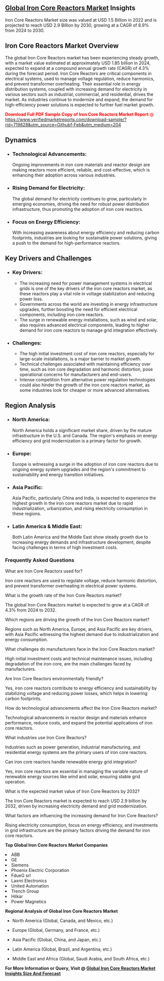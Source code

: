 <h2><a href="https://www.verifiedmarketreports.com/download-sample/?rid=719828&amp;utm_source=Githubf&amp;utm_medium=204" target="_blank">Global Iron Core Reactors Market</a> Insights</h2><p>Iron Core Reactors Market size was valued at USD 1.5 Billion in 2022 and is projected to reach USD 2.9 Billion by 2030, growing at a CAGR of 8.9% from 2024 to 2030.</p><p> <h2>Iron Core Reactors Market Overview</h2> <p>The global Iron Core Reactors market has been experiencing steady growth, with a market value estimated at approximately USD 1.85 billion in 2024, expected to expand at a compound annual growth rate (CAGR) of 4.3% during the forecast period. Iron Core Reactors are critical components in electrical systems, used to manage voltage regulation, reduce harmonics, and prevent transformer overheating. Their essential role in energy distribution systems, coupled with increasing demand for electricity in various sectors such as industrial, commercial, and residential, drives the market. As industries continue to modernize and expand, the demand for high-efficiency power solutions is expected to further fuel market growth. <p><span class=""><span style="color: #ff0000;"><strong>Download Full PDF Sample Copy of Iron Core Reactors Market Report</strong> @ </span><a href="https://www.verifiedmarketreports.com/download-sample/?rid=719828&amp;utm_source=Githubf-Feb&amp;utm_medium=204" target="_blank">https://www.verifiedmarketreports.com/download-sample/?rid=719828&amp;utm_source=Githubf-Feb&amp;utm_medium=204</a></span></p> <h2>Dynamics</h2> <ul> <li><h3>Technological Advancements:</h3> Ongoing improvements in iron core materials and reactor design are making reactors more efficient, reliable, and cost-effective, which is enhancing their adoption across various industries.</li> <li><h3>Rising Demand for Electricity:</h3> The global demand for electricity continues to grow, particularly in emerging economies, driving the need for robust power distribution infrastructure, thus promoting the adoption of iron core reactors.</li> <li><h3>Focus on Energy Efficiency:</h3> With increasing awareness about energy efficiency and reducing carbon footprints, industries are looking for sustainable power solutions, giving a push to the demand for high-performance reactors.</li> </ul> <h2>Key Drivers and Challenges</h2> <ul> <li><h3>Key Drivers:</h3> <ul> <li>The increasing need for power management systems in electrical grids is one of the key drivers of the iron core reactors market, as these reactors play a vital role in voltage stabilization and reducing power loss.</li> <li>Governments across the world are investing in energy infrastructure upgrades, further boosting the need for efficient electrical components, including iron core reactors.</li> <li>The surge in renewable energy installations, such as wind and solar, also requires advanced electrical components, leading to higher demand for iron core reactors to manage grid integration effectively.</li> </ul> </li> <li><h3>Challenges:</h3> <ul> <li>The high initial investment cost of iron core reactors, especially for large-scale installations, is a major barrier to market growth.</li> <li>Technical challenges associated with maintaining efficiency over time, such as iron core degradation and harmonic distortion, pose operational concerns for manufacturers and end-users.</li> <li>Intense competition from alternative power regulation technologies could also hinder the growth of the iron core reactors market, as some industries look for cheaper or more advanced alternatives.</li> </ul> </li> </ul> <h2>Region Analysis</h2> <ul> <li><h3>North America:</h3> North America holds a significant market share, driven by the mature infrastructure in the U.S. and Canada. The region's emphasis on energy efficiency and grid modernization is a primary factor for growth.</li> <li><h3>Europe:</h3> Europe is witnessing a surge in the adoption of iron core reactors due to ongoing energy system upgrades and the region's commitment to sustainability and energy transition initiatives.</li> <li><h3>Asia Pacific:</h3> Asia Pacific, particularly China and India, is expected to experience the highest growth in the iron core reactors market due to rapid industrialization, urbanization, and rising electricity consumption in these regions.</li> <li><h3>Latin America & Middle East:</h3> Both Latin America and the Middle East show steady growth due to increasing energy demands and infrastructure development, despite facing challenges in terms of high investment costs.</li> </ul> <h3>Frequently Asked Questions</h3> <p>What are Iron Core Reactors used for?</p> <p>Iron core reactors are used to regulate voltage, reduce harmonic distortion, and prevent transformer overheating in electrical power systems.</p> <p>What is the growth rate of the Iron Core Reactors market?</p> <p>The global Iron Core Reactors market is expected to grow at a CAGR of 4.3% from 2024 to 2032.</p> <p>Which regions are driving the growth of the Iron Core Reactors market?</p> <p>Regions such as North America, Europe, and Asia Pacific are key drivers, with Asia Pacific witnessing the highest demand due to industrialization and energy consumption.</p> <p>What challenges do manufacturers face in the Iron Core Reactors market?</p> <p>High initial investment costs and technical maintenance issues, including degradation of the iron core, are the main challenges faced by manufacturers.</p> <p>Are Iron Core Reactors environmentally friendly?</p> <p>Yes, iron core reactors contribute to energy efficiency and sustainability by stabilizing voltage and reducing power losses, which helps in lowering carbon footprints.</p> <p>How do technological advancements affect the Iron Core Reactors market?</p> <p>Technological advancements in reactor design and materials enhance performance, reduce costs, and expand the potential applications of iron core reactors.</p> <p>What industries use Iron Core Reactors?</p> <p>Industries such as power generation, industrial manufacturing, and residential energy systems are the primary users of iron core reactors.</p> <p>Can iron core reactors handle renewable energy grid integration?</p> <p>Yes, iron core reactors are essential in managing the variable nature of renewable energy sources like wind and solar, ensuring stable grid operation.</p> <p>What is the expected market value of Iron Core Reactors by 2032?</p> <p>The Iron Core Reactors market is expected to reach USD 2.9 billion by 2032, driven by increasing electricity demand and grid modernization.</p> <p>What factors are influencing the increasing demand for Iron Core Reactors?</p> <p>Rising electricity consumption, focus on energy efficiency, and investments in grid infrastructure are the primary factors driving the demand for iron core reactors.</p> </p><p><strong>Top Global Iron Core Reactors Market Companies</strong></p><div data-test-id=""><p><li>ABB</li><li> GE</li><li> Siemens</li><li> Phoenix Electric Corporation</li><li> FdueG srl</li><li> Laxmi Electronics</li><li> United Automation</li><li> Trench Group</li><li> Hilkar</li><li> Power Magnetics</li></p><div><strong>Regional Analysis of&nbsp;Global Iron Core Reactors Market</strong></div><ul><li dir="ltr"><p dir="ltr">North America&nbsp;(Global, Canada, and Mexico, etc.)</p></li><li dir="ltr"><p dir="ltr">Europe (Global, Germany, and France, etc.)</p></li><li dir="ltr"><p dir="ltr">Asia Pacific&nbsp;(Global, China, and Japan, etc.)</p></li><li dir="ltr"><p dir="ltr">Latin America&nbsp;(Global, Brazil, and Argentina, etc.)</p></li><li dir="ltr">Middle East and Africa&nbsp;(Global, Saudi Arabia, and South Africa, etc.)</li></ul><p><strong>For More Information or Query, Visit @&nbsp;</strong><strong><a href="https://www.verifiedmarketreports.com/product/iron-core-reactors-market/?utm_source=Githubf&amp;utm_medium=204" target="_blank">Global Iron Core Reactors Market Insights Size And Forecast</a></strong></p></div>
